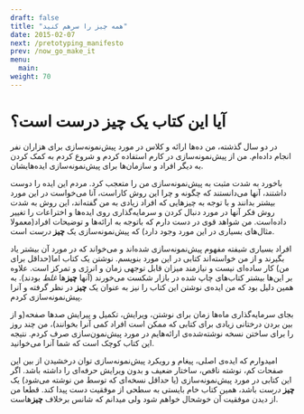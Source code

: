 ```yaml
---
draft: false
title: "همه چیز را سرهم کنید"
date: 2015-02-07
next: /pretotyping_manifesto
prev: /now_go_make_it
menu:
  main:
weight: 70
---
```


# آیا این کتاب یک چیز درست است؟
در دو سال گذشته، من ده‌ها ارائه و کلاس در مورد پیش‌نمونه‌سازی برای هزاران نفر انجام داده‌ام. من از پیش‌نمونه‌سازی در کارم استفاده کردم و شروع کردم به کمک کردن به دیگر افراد و سازمان‌ها برای پیش‌نمونه‌سازی ایده‌هایشان. 

باخورد به شدت مثبت به پیش‌نمونه‌سازی من را متعجب کرد. مردم این ایده را دوست داشتند، آنها می‌دانستند که چگونه و چرا این روش کاراست، آنا می‌خواست در این مورد بیشتر بدانند و با توجه به چیزهایی که افراد زیادی به من گفته‌اند، این روش به شدت روش فکر آنها در مورد دنبال کردن و سرمایه‌گذاری روی ایده‌ها و اختراعات را تغییر داده‌است. من شواهد قوی در دست دارم که باتوجه به ارائه‌ها و توضیحات افراد(معمولا مثال‌های بسیاری در این مورد وجود دارد) که پیش‌نمونه‌سازی یک **چیز** _درست_ است. 

افراد بسیاری شیفته مفهوم پیش‌نمونه‌سازی شده‌اند و می‌خواند که در مورد آن بیشتر یاد بگیرند و از من خواسته‌اند کتابی در این مورد بنویسم. نوشتن یک کتاب اما(حداقل برای من) کار ساده‌ای نیست و نیازمند میزان قابل توجهی زمان و انرژی و تمرکز است. علاوه بر این‌ها بیشتر کتاب‌های چاپ شده در بازار شکست می‌خورند (آنها **چیز**ها  _غلط_ بودند). به همین دلیل بود که من ایده‌ی نوشتن این کتاب را نیز به عنوان یک **چیز** در نظر گرفته و آنرا پیش‌نمونه‌سازی کردم.

بجای سرمایه‌گذاری ماه‌ها زمان برای نوشتن، ویرایش، تکمیل و پیرایش صدها صفحه(و از بین بردن درختانی زیادی برای کتابی که ممکن است افراد کمی آنرا بخوانند)، من چند روز را برای ساختن نسخه نوشته‌شده‌ی ارائه‌هایم  در مورد پیش‌نمون‌سازی صرف کردم. نتیجه این کتاب کوچک است که شما آنرا می‌خوانید. 

امیدوارم که ایده‌ی اصلی، پیغام و رویکرد پیش‌نمونه‌سازی توان درخشیدن از بین این صفحات کم، نوشته ناقص، ساختار ضعیف و بدون ویرایش حرفه‌ای را داشته باشد. اگر این کتابی در مورد پیش‌نمونه‌سازی (یا حداقل نسخه‌ای که توسط من نوشته می‌شود) یک **چیز** _درست_ باشد، همین کتاب خام بایستی به سطحی از موفقیت دست پیدا کند. قطعا من از دیدن موفقیت آن خوشحال خواهم شود ولی میدانم که شانس برخلاف **چیز**هاست.
